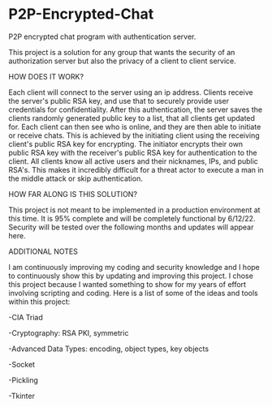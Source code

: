 # P2P-Encrypted-Chat
P2P encrypted chat program with authentication server.

This project is a solution for any group that wants the security of an authorization server but also the privacy of a client to client service.

HOW DOES IT WORK?

Each client will connect to the server using an ip address. Clients receive the server's public RSA key, and use that to securely provide user credentials for confidentiality. After this authentication, the server saves the clients randomly generated public key to a list, that all clients get updated for. Each client can then see who is online, and they are then able to initiate or receive chats. This is achieved by the initiating client using the receiving client's public RSA key for encrypting. The initiator encrypts their own public RSA key with the receiver's public RSA key for authentication to the client. All clients know all active users and their nicknames, IPs, and public RSA's. This makes it incredibly difficult for a threat actor to execute a man in the middle attack or skip authentication.

HOW FAR ALONG IS THIS SOLUTION?

This project is not meant to be implemented in a production environment at this time. It is 95% complete and will be completely functional by 6/12/22.
Security will be tested over the following months and updates will appear here.

ADDITIONAL NOTES

I am continuously improving my coding and security knowledge and I hope to continuously show this by updating and improving this project. I chose this project because I wanted something to show for my years of effort involving scripting and coding. Here is a list of some of the ideas and tools within this project:

-CIA Triad

-Cryptography: RSA PKI, symmetric

-Advanced Data Types: encoding, object types, key objects

-Socket

-Pickling

-Tkinter
